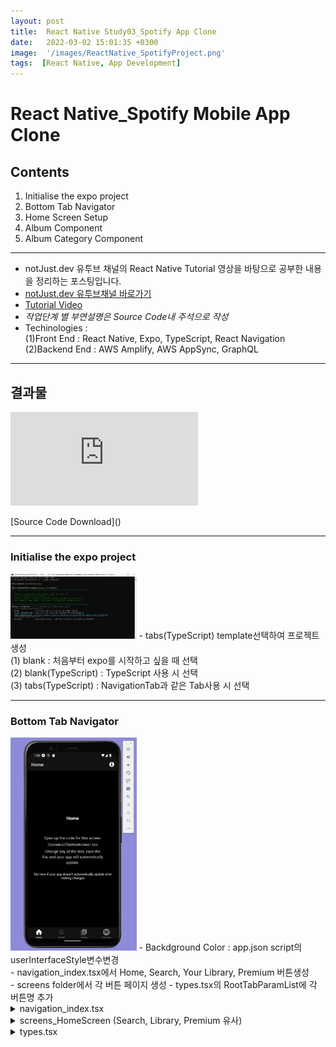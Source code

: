 ```yaml
---
layout: post
title:  React Native Study03_Spotify App Clone
date:   2022-03-02 15:01:35 +0300
image:  '/images/ReactNative_SpotifyProject.png'
tags:  [React Native, App Development]
---
```


# React Native_Spotify Mobile App Clone

## Contents <br/>
1. Initialise the expo project<br/>
2. Bottom Tab Navigator<br/>
3. Home Screen Setup<br/>
4. Album Component<br/>
5. Album Category Component<br/>
___

* notJust․dev 유투브 채널의 React Native Tutorial 영상을 바탕으로 공부한 내용을 정리하는 포스팅입니다.<br/>
* [notJust․dev 유투브채널 바로가기](https://www.youtube.com/channel/UCYSa_YLoJokZAwHhlwJntIA) <br/>
* [Tutorial Video](https://www.youtube.com/watch?v=Ho41KNKvoBc&list=PLY3ncAV1dSVBejIDGrcbNRs148uHowYfx)<br/>
* *작업단계 별 부연설명은 Source Code내 주석으로 작성*
* Techinologies : <br/>
    (1)Front End : React Native, Expo, TypeScript, React Navigation<br/>
    (2)Backend End : AWS Amplify, AWS AppSync, GraphQL<br/>

___

## 결과물
<p><iframe src="https://www.youtube.com/embed/qIG1yNURnQ8" frameborder="0" allowfullscreen></iframe></p>
[Source Code Download]()

___ 

### Initialise the expo project<br/>
<img src="/images/Posting/ReactNative/Spotify/01.png" alt="Project" width="40%" height="40%">
- tabs(TypeScript) template선택하여 프로젝트 생성<br/>
    (1) blank : 처음부터 expo를 시작하고 싶을 때 선택<br/>
    (2) blank(TypeScript) : TypeScript 사용 시 선택<br/>
    (3) tabs(TypeScript) : NavigationTab과 같은 Tab사용 시 선택<br/>

___

### Bottom Tab Navigator <br/>
<img src="/images/Posting/ReactNative/Spotify/02.png" alt="Project" width="40%" height="40%">
- Backdground Color : app.json script의 userInterfaceStyle변수변경<br/>
- navigation_index.tsx에서 Home, Search, Your Library, Premium 버튼생성<br/>
- screens folder에서 각 버튼 페이지 생성
- types.tsx의 RootTabParamList에 각 버튼명 추가

<details>
<summary>navigation_index.tsx</summary>
<div markdown="1">

```javascript
import { Entypo, EvilIcons, MaterialCommunityIcons, FontAwesome5, FontAwesome } from '@expo/vector-icons';
/*Bottom Tab Icon Site Import*/

import { createBottomTabNavigator } from '@react-navigation/bottom-tabs';
import { NavigationContainer, DefaultTheme, DarkTheme } from '@react-navigation/native';
import { createNativeStackNavigator } from '@react-navigation/native-stack';
import * as React from 'react';
import { ColorSchemeName, Pressable } from 'react-native';

import Colors from '../constants/Colors';
import useColorScheme from '../hooks/useColorScheme';
import ModalScreen from '../screens/ModalScreen';
import NotFoundScreen from '../screens/NotFoundScreen';

import HomeScreen from '../screens/HomeScreen';
import SearchScreen from '../screens/SearchScreen';
import LibraryScreen from '../screens/LibraryScreen';
import PremiumScreen from '../screens/PremiumScreen';
/*Bottom Tab 클릭시, 나타날 페이지 import*/
import { RootStackParamList, RootTabParamList, RootTabScreenProps } from '../types';
import LinkingConfiguration from './LinkingConfiguration';

export default function Navigation({ colorScheme }: { colorScheme: ColorSchemeName }) {
  return (
    <NavigationContainer
      linking={LinkingConfiguration}
      theme={colorScheme === 'dark' ? DarkTheme : DefaultTheme}>
      <RootNavigator />
    </NavigationContainer>
  );
}

/**
 * A root stack navigator is often used for displaying modals on top of all other content.
 * https://reactnavigation.org/docs/modal
 */
const Stack = createNativeStackNavigator<RootStackParamList>();

function RootNavigator() {
  return (
    <Stack.Navigator>
      <Stack.Screen name="Root" component={BottomTabNavigator} options={{ headerShown: false }} />
      <Stack.Screen name="NotFound" component={NotFoundScreen} options={{ title: 'Oops!' }} />
      <Stack.Group screenOptions={{ presentation: 'modal' }}>
        <Stack.Screen name="Modal" component={ModalScreen} />
      </Stack.Group>
    </Stack.Navigator>
  );
}

/**
 * A bottom tab navigator displays tab buttons on the bottom of the display to switch screens.
 * https://reactnavigation.org/docs/bottom-tab-navigator
 */
const BottomTab = createBottomTabNavigator<RootTabParamList>();

function BottomTabNavigator() {
  const colorScheme = useColorScheme();

  return (
    <BottomTab.Navigator
      initialRouteName="Home"
      screenOptions={{
        tabBarActiveTintColor: Colors[colorScheme].tint,
      }}>
        
      <BottomTab.Screen
        name="Home"
        component={HomeScreen} /*Home Button 클릭 시 나타나는 페이지*/
        options={({ navigation }: RootTabScreenProps<'Home'>) => ({
          title: 'Home',
          tabBarIcon: ({ color }) => <Entypo name="home" size={30} style={{marginBottom:-3}} color={color} />,
          headerRight: () => (
            <Pressable
              onPress={() => navigation.navigate('Modal')}
              style={({ pressed }) => ({
                opacity: pressed ? 0.5 : 1,
              })}>
              <FontAwesome
                name="info-circle"
                size={25}
                color={Colors[colorScheme].text}
                style={{ marginRight: 15 }}
              />
            </Pressable>
          ),
        })}
      />
      <BottomTab.Screen
        name="Search"
        component={SearchScreen} /*Search Button 클릭 시 나타나는 페이지*/
        options={{
          title: 'Search',
          tabBarIcon: ({ color }) => <EvilIcons name="search" size={30} style={{marginBottom:-3}} color={color} />,
        }}
      />
      <BottomTab.Screen
        name="Library"
        component={LibraryScreen} /*Library Button 클릭 시 나타나는 페이지*/
        options={{
          title: 'Library',
          tabBarIcon: ({ color }) => <MaterialCommunityIcons name="music-box-multiple" size={30} style={{marginBottom:-3}} color={color} />,
        }}
      />
      <BottomTab.Screen
        name="Premium"
        component={PremiumScreen} /*Library Button 클릭 시 나타나는 페이지*/
        options={{
          title: 'Premium',
          tabBarIcon: ({ color }) => <FontAwesome5 name="spotify" size={30} style={{marginBottom:-3}} color={color} />,
        }}
      />
    </BottomTab.Navigator>
  );
}

/**
 * You can explore the built-in icon families and icons on the web at https://icons.expo.fyi/
 */
function TabBarIcon(props: {
  name: React.ComponentProps<typeof FontAwesome>['name'];
  color: string;
}) {
  return <FontAwesome size={30} style={{ marginBottom: -3 }} {...props} />;
}
```
</div>
</details>

<details>
<summary>screens_HomeScreen (Search, Library, Premium 유사)</summary>
<div markdown="1">

```javascript
import { StyleSheet, TouchableOpacity } from 'react-native';

import { Text, View } from '../components/Themed';
import { RootStackScreenProps } from '../types';

export default function NotFoundScreen({ navigation }: RootStackScreenProps<'NotFound'>) {
  return (
    <View style={styles.container}>
      <Text style={styles.title}>This screen doesn't exist.</Text>
      <TouchableOpacity onPress={() => navigation.replace('Root')} style={styles.link}>
        <Text style={styles.linkText}>Go to home screen!</Text>
      </TouchableOpacity>
    </View>
  );
}

const styles = StyleSheet.create({
  container: {
    flex: 1,
    alignItems: 'center',
    justifyContent: 'center',
    padding: 20,
  },
  title: {
    fontSize: 20,
    fontWeight: 'bold',
  },
  link: {
    marginTop: 15,
    paddingVertical: 15,
  },
  linkText: {
    fontSize: 14,
    color: '#2e78b7',
  },
});
```
</div>
</details>

<details>
<summary>types.tsx</summary>
<div markdown="1">

```javascript
import { BottomTabScreenProps } from '@react-navigation/bottom-tabs';
import { CompositeScreenProps, NavigatorScreenParams } from '@react-navigation/native';
import { NativeStackScreenProps } from '@react-navigation/native-stack';

declare global {
  namespace ReactNavigation {
    interface RootParamList extends RootStackParamList {}
  }
}

export type RootStackParamList = {
  Root: NavigatorScreenParams<RootTabParamList> | undefined;
  Modal: undefined;
  NotFound: undefined;
};

export type RootStackScreenProps<Screen extends keyof RootStackParamList> = NativeStackScreenProps<
  RootStackParamList,
  Screen
>;

export type RootTabParamList = {
  /*TypeScript에 BottomTap추가*/
  Home: undefined;
  Search: undefined;
  Library: undefined;
  Premium:undefined;
};

export type RootTabScreenProps<Screen extends keyof RootTabParamList> = CompositeScreenProps<
  BottomTabScreenProps<RootTabParamList, Screen>,
  NativeStackScreenProps<RootStackParamList>
>;
```

</div>
</details>





